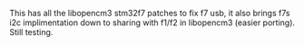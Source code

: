 This has all the libopencm3 stm32f7 patches to fix f7 usb, it also brings f7s i2c implimentation down to sharing with f1/f2 in libopencm3 (easier porting). Still testing.

